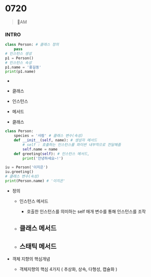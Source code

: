 # 0720

> 🌈AM

### INTRO

```python
class Person: # 클래스 정의
    pass
# 인스턴스 생성
p1 = Person()
# 인스턴스 속성
p1.name = '홍길동'
print(p1.name)
```

- 

  - 클래스
  - 인스턴스

  - 메서드

- 클래스

```python
class Person:
    species = '사람' # 클래스 변수(속성)
    def __init__(self, name): # 생성자 메서드
        # self : 호출하는 인스턴스를 파이썬 내부적으로 전달해줌
        self.name = name 
    def greeting(self): # 인스턴스 메서드,
        print('안녕하세요~!')
        
iu = Person('이지은')
iu.greeting()
# 클래스 변수(속성) 
print(Person.name) # '이지은'
```

- 정의

  - 인스턴스 메서드
    - 호출한 인스턴스를 의미하는 self 매개 변수를 통해 인스턴스를 조작

  - 클래스 메서드
    - 
  - 스태틱 메서드
    - 

- 객체 지향의 핵심개념
  - 객체지향의 핵심 4가지 ( 추상화, 상속, 다형성, 캡슐화 )